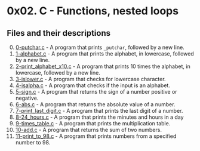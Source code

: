 # 0x02. C - Functions, nested loops

## Files and their descriptions
0. [0-putchar.c](./0-putchar.c) - A program that prints `_putchar`, followed by a new line.
1. [1-alphabet.c](./1-alphabet.c) - A program that prints the alphabet, in lowercase, followed by a new line.
2. [2-print_alphabet_x10.c](./2-print_alphabet_x10.c) - A program that prints 10 times the alphabet, in lowercase, followed by a new line.
3. [3-islower.c](./3-islower.c) - A program that checks for lowercase character.
4. [4-isalpha.c](./4-isalpha.c) - A program that checks if the input is an alphabet.
5. [5-sign.c](./5-sign.c) - A program that returns the sign of a number positive or negative.
6. [6-abs.c](./6-abs.c) - A program that returns the absolute value of a number.
7. [7-print_last_digit.c](./7-print_last_digit.c) - A program that prints the last digit of a number.
8. [8-24_hours.c](./8-24_hours.c) - A program that prints the minutes and hours in a day
9. [9-times_table.c](./9-times_table.c) - A program that prints the multiplication table.
10. [10-add.c](./10-add.c) - A program that returns the sum of two numbers.
11. [11-print_to_98.c](./11-print_to_98.c) - A program that prints numbers from a specified number to 98.

